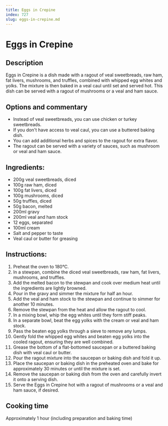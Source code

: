 ```yaml
---
title: Eggs in Crepine
index: 727
slug: eggs-in-crepine.md
---
```


# Eggs in Crepine

## Description
Eggs in Crepine is a dish made with a ragout of veal sweetbreads, raw ham, fat livers, mushrooms, and truffles, combined with whipped egg whites and yolks. The mixture is then baked in a veal caul until set and served hot. This dish can be served with a ragout of mushrooms or a veal and ham sauce.

## Options and commentary
- Instead of veal sweetbreads, you can use chicken or turkey sweetbreads.
- If you don't have access to veal caul, you can use a buttered baking dish.
- You can add additional herbs and spices to the ragout for extra flavor.
- The ragout can be served with a variety of sauces, such as mushroom or veal and ham sauce.

## Ingredients:
- 200g veal sweetbreads, diced
- 100g raw ham, diced
- 100g fat livers, diced
- 100g mushrooms, diced
- 50g truffles, diced
- 50g bacon, melted
- 200ml gravy
- 200ml veal and ham stock
- 12 eggs, separated
- 100ml cream
- Salt and pepper to taste
- Veal caul or butter for greasing

## Instructions:
1. Preheat the oven to 180°C.
2. In a stewpan, combine the diced veal sweetbreads, raw ham, fat livers, mushrooms, and truffles.
3. Add the melted bacon to the stewpan and cook over medium heat until the ingredients are lightly browned.
4. Pour in the gravy and simmer the mixture for half an hour.
5. Add the veal and ham stock to the stewpan and continue to simmer for another 10 minutes.
6. Remove the stewpan from the heat and allow the ragout to cool.
7. In a mixing bowl, whip the egg whites until they form stiff peaks.
8. In a separate bowl, beat the egg yolks with the cream or veal and ham stock.
9. Pass the beaten egg yolks through a sieve to remove any lumps.
10. Gently fold the whipped egg whites and beaten egg yolks into the cooled ragout, ensuring they are well combined.
11. Grease the bottom of a flat-bottomed saucepan or a buttered baking dish with veal caul or butter.
12. Pour the ragout mixture into the saucepan or baking dish and fold it up.
13. Place the saucepan or baking dish in the preheated oven and bake for approximately 30 minutes or until the mixture is set.
14. Remove the saucepan or baking dish from the oven and carefully invert it onto a serving dish.
15. Serve the Eggs in Crepine hot with a ragout of mushrooms or a veal and ham sauce, if desired.

## Cooking time
Approximately 1 hour (including preparation and baking time)